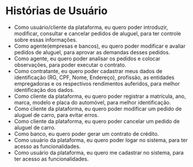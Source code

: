 # Histórias de Usuário

- Como usuário/cliente da plataforma, eu quero poder introduzir, modificar, consultar e cancelar pedidos de aluguel, para ter controle sobre essas informações.
- Como agente(empresas e bancos), eu quero poder modificar e avaliar pedidos de aluguel, para aprovar as demandas desses pedidos.
- Como agente, eu quero poder analisar os pedidos e colocar observações, para poder executar o contrato.
- Como contratante, eu quero poder cadastrar meus dados de identificação (RG, CPF, Nome, Endereço), profissão, as entidades empregadoras e os respectivos rendimentos auferidos, para melhor identificação dos dados.
- Como cliente da plataforma, eu quero poder registrar a matrícula, ano, marca, modelo e placa do automóvel, para melhor identificação.
- Como cliente da plataforma, eu quero poder modificar um pedido de aluguel de carro, para evitar erros.
- Como cliente da plataforma, eu quero poder cancelar um pedido de aluguel de carro.
- Como banco, eu quero poder gerar um contrato de crédito.
- Como usuário da plataforma, eu quero poder logar no sistema, para ter acesso as funcionalidades.
- Como usuário da plataforma, eu quero me cadastrar no sistema, para ter acesso as funcionalidades.
